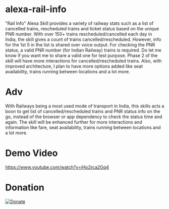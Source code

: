 # alexa-rail-info

"Rail Info" Alexa Skill provides a variety of railway stats such as a list of cancelled trains, rescheduled trains and ticket status based on the unique PNR number.
With over 150+ trains rescheduled/cancelled each day in India, the skill gives a count of trains cancelled/rescheduled. However, info for the 1st 5 in the list is shared over voice output.
For checking the PNR status, a valid PNR number (for Indian Railway) trains is required. Do let me know if you want me to share a valid one for test purpose.
Phase 2 of the skill will have more interactions for cancelled/rescheduled trains. Also, with improved architecture, I plan to have more options added like seat availability, trains running between locations and a lot more.

# Adv

With Railways being a most used mode of transport in India, this skills acts a boon to get list of cancelled/rescheduled trains and PNR status info on the go, instead of the browser or app dependency to check the status time and again. The skill will be enhanced further for more interactions and information like fare, seat availability, trains running between locations and a lot more.

# Demo Video
https://www.youtube.com/watch?v=iHo2rca2Gq4

# Donation 

[![Donate](https://img.shields.io/badge/Donate-PayPal-green.svg)](https://www.paypal.me/ValerianPereira)
